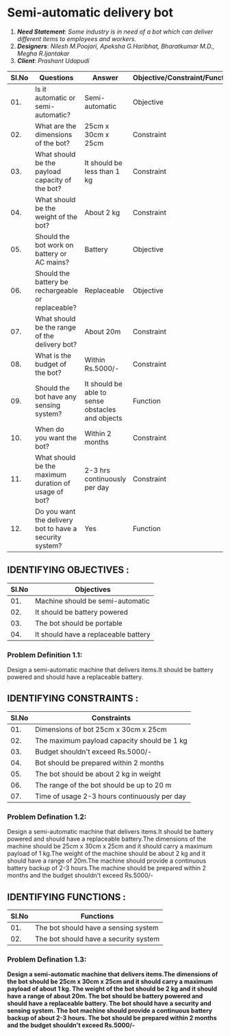 # Semi-automatic delivery bot
1. **_Need Statement_**:  _Some industry is in need of a bot which can deliver different items to employees and workers._
2. **_Designers_**: _Nilesh M.Poojari, Apeksha G.Haribhat, Bharatkumar M.D., Megha R.Ijantakar_
3. **_Client_**: _Prashant Udapudi_

|  SI.No  |  Questions  |  Answer  |  Objective/Constraint/Functions  |
|---------|-------------|----------|----------------------------------|
|  01.|Is it automatic or semi-automatic?|Semi-automatic|Objective|
|  02.|What are the dimensions of the bot?|25cm x 30cm x 25cm|Constraint|
|  03.|What should be the payload capacity of the bot?|It should be less than 1 kg|Constraint|
|  04.|What should be the weight of the bot?|About 2 kg|Constraint|
|  05.|Should the bot work on battery or AC mains?|Battery|Objective|
|  06.|Should the battery be rechargeable or replaceable?|Replaceable|Objective|
|  07.|What should be the range of the delivery bot?|About 20m|Constraint|
|  08.|What is the budget of the bot?|Within Rs.5000/-|Constraint|
|  09.|Should the bot have any sensing system?|It should be able to sense obstacles and objects|Function|
|  10.|When do you want the bot?|Within 2 months|Constraint|
|  11.|What should be the maximum duration of usage of bot?|2-3 hrs continuously per day|Constraint|
|  12.|Do you want the delivery bot to have a security system?|Yes|Function|

## IDENTIFYING OBJECTIVES :
|  SI.No  |  Objectives  |
|---------|--------------|
|01.|Machine should be semi-automatic|
|02.|It should be battery powered|
|03.|The bot should be portable|
|04.|It should have a replaceable battery|

### Problem Definition 1.1:
Design a semi-automatic machine that delivers items.It should be battery powered and should have a replaceable battery. 

## IDENTIFYING CONSTRAINTS :
|  SI.No  |  Constraints  |
|---------|---------------|
|01.|Dimensions of bot 25cm x 30cm x 25cm|
|02.|The maximum payload capacity should be 1 kg|
|03.|Budget shouldn't exceed Rs.5000/-|
|04.|Bot should be prepared within 2 months|
|05.|The bot should be about 2 kg in weight|
|06.|The range of the bot should be up to 20 m|
|07.|Time of usage 2-3 hours continuously per day|


### Problem Defination 1.2:
Design a semi-automatic machine that delivers items.It should be battery powered and should have a replaceable battery.The dimensions of the machine should be 25cm x 30cm x 25cm and it should carry a maximum payload of 1 kg.The weight of the machine should be about 2 kg and it should have a range of 20m.The machine should provide a continuous battery backup of 2-3 hours.The machine should be prepared within 2 months and the budget shouldn't exceed Rs.5000/-

## IDENTIFYING FUNCTIONS :
|  SI.No  |  Functions   |
|---------|--------------|
|01.|The bot should have a sensing system|
|02.|The bot should have a security system|

 
### Problem Defination 1.3:
**Design a semi-automatic machine that delivers items.The dimensions of the bot should be 25cm x 30cm x 25cm and it should carry a maximum payload of about 1 kg. The weight of the bot should be 2 kg and it should have a range of about 20m. The bot should be battery powered and should have a replaceable battery. The bot should have a security and sensing system. The bot machine should provide a continuous battery backup of about 2-3 hours. The bot should be prepared within 2 months and the budget shouldn't exceed Rs.5000/-**
